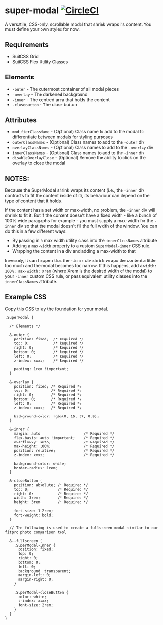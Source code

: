 super-modal [![CircleCI](https://circleci.com/gh/PrecisionNutrition/super-modal.svg?style=svg)](https://circleci.com/gh/PrecisionNutrition/super-modal)
==============================================================================

A versatile, CSS-only, scrollable modal that shrink wraps its content. You must define your own styles for now.

Requirements
------------------------------------------------------------------------------

* SuitCSS Grid
* SuitCSS Flex Utility Classes

Elements
------------------------------------------------------------------------------

* `-outer` - The outermost container of all modal pieces
* `-overlay` - The darkened background
* `-inner` - The centred area that holds the content
* `-closeButton` - The close button

Attributes
------------------------------------------------------------------------------

* `modifierClassName`   - (Optional) Class name to add to the modal to differentiate between modals for styling purposes
* `outerClassNames`     - (Optional) Class names to add to the `-outer` div
* `overlayClassNames`   - (Optional) Class names to add to the `-overlay` div
* `innerClassNames`     - (Optional) Class names to add to the `-inner` div
* `disableOverlayClose` - (Optional) Remove the ability to click on the overlay to close the modal

NOTES:
------------------------------------------------------------------------------

Because the SuperModal shrink wraps its content (i.e., the `-inner` div contracts to fit the content inside of it), its behaviour can depend on the type of content that it holds.

If the content has a set width or max-width, no problem, the `-inner` div will shrink to fit it. But if the content doesn't have a fixed width - like a bunch of 100% wide paragaphs for example - you must supply a max-width for the `-inner` div so that the modal doesn't fill the full width of the window. You can do this  in a few different ways:

* By passing in a max width utility class into the `innerClassNames` attribute
* Adding a `max-width` property to a custom `SuperModal-inner` CSS rule.
* Wrapping the content in a div and adding a max-width to that

Inversely, it can happen that the `-inner` div shrink wraps the content a little too much and the modal becomes too narrow. If this happens, add a `width: 100%; max-width: Xrem` (where Xrem is the desired width of the modal) to your `-inner` custom CSS rule, or pass equivalent utility classes into the `innerClassNames` attribute.


Example CSS
------------------------------------------------------------------------------

Copy this CSS to lay the foundation for your modal.

```
.SuperModal {

  /* Elements */

  &-outer {
    position: fixed;  /* Required */
    top: 0;           /* Required */
    right: 0;         /* Required */
    bottom: 0;        /* Required */
    left: 0;          /* Required */
    z-index: xxxx;    /* Required */

    padding: 1rem !important;
  }

  &-overlay {
    position: fixed; /* Required */
    top: 0;          /* Required */
    right: 0;        /* Required */
    bottom: 0;       /* Required */
    left: 0;         /* Required */
    z-index: xxxx;   /* Required */

    background-color: rgba(0, 15, 27, 0.9);
  }

  &-inner {
    margin: auto;                   /* Required */
    flex-basis: auto !important;    /* Required */
    overflow-y: auto;               /* Required */
    max-height: 100%;               /* Required */
    position: relative;             /* Required */
    z-index: xxxx;                  /* Required */

    background-color: white;
    border-radius: 1rem;
  }

  &-closeButton {
    position: absolute; /* Required */
    top: 0;             /* Required */
    right: 0;           /* Required */
    width: 3rem;        /* Required */
    height: 3rem;       /* Required */

    font-size: 1.2rem;
    font-weight: bold;
  }

  // The following is used to create a fullscreen modal similar to our fitpro photo comparison tool

  &--fullscreen {
    .SuperModal-inner {
      position: fixed;
      top: 0;
      right: 0;
      bottom: 0;
      left: 0;
      background: transparent;
      margin-left: 0;
      margin-right: 0;
    }

    .SuperModal-closeButton {
      color: white;
      z-index: xxxx;
      font-size: 2rem;
    }
  }
}
```
